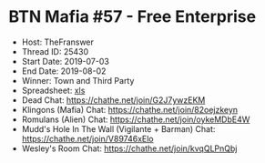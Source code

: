 # BTN Mafia #57 - Free Enterprise

* Host: TheFranswer
* Thread ID: 25430
* Start Date: 2019-07-03
* End Date: 2019-08-02
* Winner: Town and Third Party
* Spreadsheet: [xls](../../../../raw/main/btn/57/spreadsheet.xlsx)
* Dead Chat: https://chathe.net/join/G2J7ywzEKM
* Klingons (Mafia) Chat: https://chathe.net/join/82oejzkeyn
* Romulans (Alien) Chat: https://chathe.net/join/oykeMDbE4W
* Mudd's Hole In The Wall (Vigilante + Barman) Chat: https://chathe.net/join/V89746xElo
* Wesley's Room Chat: https://chathe.net/join/kvqQLPnQbj

